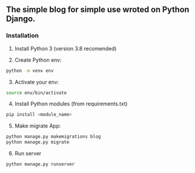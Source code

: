 ## The simple blog for simple use wroted on Python Django.

### Installation

1. Install Python 3 (version 3.8 recomended)

2. Create Python env:
```bash
python -m venv env
```

3. Activate your env:
```bash
source env/bin/activate
```

4. Install Python modules (from requirements.txt)
```bash
pip install <module_name>
```

5. Make migrate App:
```bash
python manage.py makemigrations blog
python manage.py migrate
```

6. Run server
```bash
python manage.py runserver
```